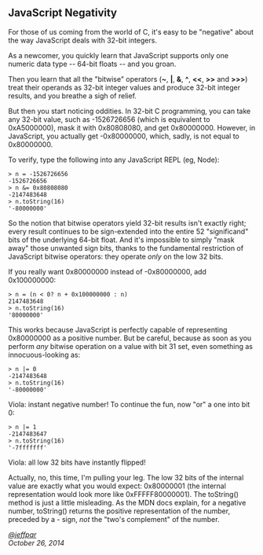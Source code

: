 JavaScript Negativity
---
For those of us coming from the world of C, it's easy to be "negative" about the way JavaScript deals with 32-bit
integers.

As a newcomer, you quickly learn that JavaScript supports only one numeric data type -- 64-bit floats -- and you groan.

Then you learn that all the "bitwise" operators (**~**, **|**, **&**, **^**, **&lt;&lt;**, **&gt;&gt;** and
**&gt;&gt;&gt;**) treat their operands as 32-bit integer values and produce 32-bit integer results, and you breathe
a sigh of relief.

But then you start noticing oddities.  In 32-bit C programming, you can take any 32-bit value,
such as -1526726656 (which is equivalent to 0xA5000000), mask it with 0x80808080, and get 0x80000000.  However,
in JavaScript, you actually get -0x80000000, which, sadly, is not equal to 0x80000000.

To verify, type the following into any JavaScript REPL (eg, Node):

	> n = -1526726656
	-1526726656
	> n &= 0x80808080
	-2147483648
	> n.toString(16)
	'-80000000'

So the notion that bitwise operators yield 32-bit results isn't exactly right; every result continues to be
sign-extended into the entire 52 "significand" bits of the underlying 64-bit float.  And it's impossible to simply
"mask away" those unwanted sign bits, thanks to the fundamental restriction of JavaScript bitwise operators:
they operate *only* on the low 32 bits.

If you really want 0x80000000 instead of -0x80000000, add 0x100000000:

	> n = (n < 0? n + 0x100000000 : n)
	2147483648
	> n.toString(16)
	'80000000'

This works because JavaScript is perfectly capable of representing 0x80000000 as a positive number.
But be careful, because as soon as you perform *any* bitwise operation on a value with bit 31 set, even
something as innocuous-looking as:

	> n |= 0
	-2147483648
	> n.toString(16)
    '-80000000'

Viola: instant negative number!  To continue the fun, now "or" a one into bit 0:

	> n |= 1
	-2147483647
	> n.toString(16)
	'-7fffffff'
	
Viola: all low 32 bits have instantly flipped!

Actually, no, this time, I'm pulling your leg.  The low 32 bits of the internal value are exactly what you would
expect: 0x80000001 (the internal representation would look more like 0xFFFFF80000001).  The toString() method is
just a little misleading.  As the MDN docs explain, for a negative number, toString() returns the positive
representation of the number, preceded by a - sign, *not* the "two's complement" of the number.
 
*[@jeffpar](http://twitter.com/jeffpar)*  
*October 26, 2014*
